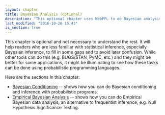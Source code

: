 ```yaml
---
layout: chapter
title: Bayesian Analysis (optional)
description: "This optional chapter uses WebPPL to do Bayesian analysis, which could be useful background to readers who are less familiar with Bayesian methods. This chapter also shows the versatility of probabilistic programming."
last_modified: "2016-10-26 16:43"
is_section: true
---
```


This chapter is optional and not necessary to understand the rest. It will help readers who are less familiar with statistical inference, especially Bayesian inference, to fill in some gaps and to avoid later confusion. While other tools can do this (e.g. BUGS/STAN, PyMC, etc.) and they might be better for some applications, it might be illuminating to see how these tasks can be done using probabilistic programming languages.


Here are the sections in this chapter:

- [Bayesian Conditioning](3a-bayesian_conditioning.html) -- shows how you can do Bayesian conditioning and inference with probabilistic programs.  
- [Empirical Bayesian Analysis](3b-empirical_bayesian_analysis.html) -- shows how you can do Empirical Bayesian data analysis, an alternative to frequentist inference, e.g. Null Hypothesis Significance Testing.
